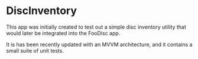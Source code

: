# DiscInventory
This app was initially created to test out a simple disc inventory utility that would later be integrated into the FooDisc app.

It is has been recently updated with an MVVM architecture, and it contains a small suite of unit tests.
